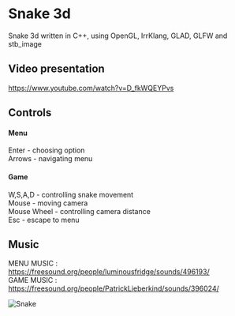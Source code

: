 # Snake 3d

Snake 3d written in C++, using OpenGL, IrrKlang, GLAD, GLFW and stb_image  

## Video presentation

https://www.youtube.com/watch?v=D_fkWQEYPvs  

## Controls

#### Menu

Enter - choosing option  
Arrows - navigating menu  

#### Game

W,S,A,D - controlling snake movement  
Mouse - moving camera  
Mouse Wheel - controlling camera distance  
Esc - escape to menu  

## Music

MENU MUSIC : https://freesound.org/people/luminousfridge/sounds/496193/  
GAME MUSIC : https://freesound.org/people/PatrickLieberkind/sounds/396024/ 

![Snake](https://i.ibb.co/L5Qgf6x/snake.png)
